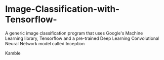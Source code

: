 # Image-Classification-with-Tensorflow-
A generic image classification program that uses Google's Machine Learning library, Tensorflow and a pre-trained Deep Learning Convolutional Neural Network model called Inception

Kamble
